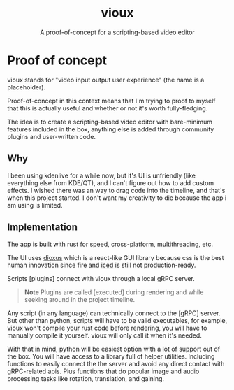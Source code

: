 <div align="center">

# vioux

A proof-of-concept for a scripting-based video editor
</div>

# Proof of concept

vioux stands for "video input output user experience" (the name is a placeholder).

Proof-of-concept in this context means that I'm trying to proof to myself that this is actually useful and whether or not it's worth fully-fledging.

The idea is to create a scripting-based video editor with bare-minimum features included in the box, anything else is added through community plugins and user-written code.

## Why

I been using kdenlive for a while now, but it's UI is unfriendly (like everything else from KDE/QT), and I can't figure out how to add custom effects. I wished there was an way to drag code into the timeline, and that's when this project started. I don't want my creativity to die because the app i am using is limited.

## Implementation

The app is built with rust for speed, cross-platform, multithreading, etc.

The UI uses [dioxus](https://github.com/DioxusLabs/dioxus) which is a react-like GUI library because css is the best human innovation since fire and [iced](https://github.com/iced-rs/iced) is still not production-ready.

Scripts [plugins] connect with vioux through a local gRPC server.

> **Note**
> Plugins are called [executed] during rendering and while seeking around in the project timeline.

Any script (in any language) can technically connect to the [gRPC] server. But other than python, scripts will have to be valid executables, for example, vioux won't compile your rust code before rendering, you will have to manually compile it yourself. vioux will only call it when it's needed.

With that in mind, python will be easiest option with a lot of support out of the box. You will have access to a library full of helper utilities. Including functions to easily connect the the server and avoid any direct contact with gRPC-related apis. Plus functions that do popular image and audio processing tasks like rotation, translation, and gaining.
